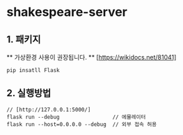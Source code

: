 # shakespeare-server
 
## 1. 패키지
** 가상환경 사용이 권장됩니다.
** [https://wikidocs.net/81041]

    pip insatll Flask

## 2. 실행방법
    
    // [http://127.0.0.1:5000/]
    flask run --debug                 // 에뮬레이터
    flask run --host=0.0.0.0 --debug  // 외부 접속 허용
